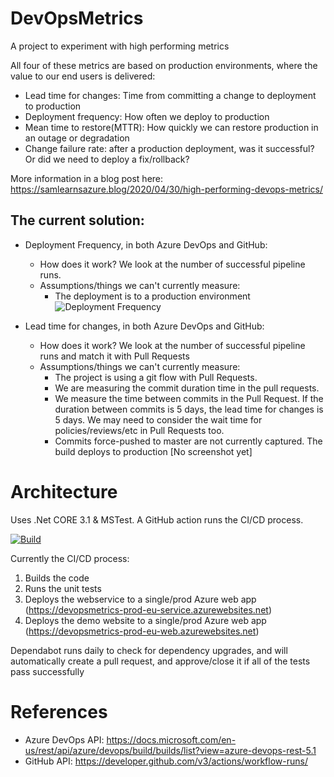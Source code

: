# DevOpsMetrics
A project to experiment with high performing metrics

All four of these metrics are based on production environments, where the value to our end users is delivered:

- Lead time for changes: Time from committing a change to deployment to production
- Deployment frequency: How often we deploy to production
- Mean time to restore(MTTR): How quickly we can restore production in an outage or degradation
- Change failure rate: after a production deployment, was it successful? Or did we need to deploy a fix/rollback?

More information in a blog post here: https://samlearnsazure.blog/2020/04/30/high-performing-devops-metrics/

## The current solution:
- Deployment Frequency, in both Azure DevOps and GitHub:
  - How does it work? We look at the number of successful pipeline runs. 
  - Assumptions/things we can't currently measure: 
    - The deployment is to a production environment
![Deployment Frequency](https://github.com/samsmithnz/DevOpsMetrics/blob/master/ReadmeImages/DeploymentFrequencyDemo.png)

- Lead time for changes, in both Azure DevOps and GitHub:
  - How does it work? We look at the number of successful pipeline runs and match it with Pull Requests 
  - Assumptions/things we can't currently measure: 
    - The project is using a git flow with Pull Requests. 
    - We are measuring the commit duration time in the pull requests. 
    - We measure the time between commits in the Pull Request. If the duration between commits is 5 days, the lead time for changes is 5 days. We may need to consider the wait time for policies/reviews/etc in Pull Requests too. 
    - Commits force-pushed to master are not currently captured. The build deploys to production
[No screenshot yet]

# Architecture
Uses .Net CORE 3.1 & MSTest. A GitHub action runs the CI/CD process. 

[![Build](https://github.com/samsmithnz/DevOpsMetrics/workflows/CI/CD/badge.svg)](https://github.com/samsmithnz/DevOpsMetrics/actions?query=workflow%3ACI%2FCD)

Currently the CI/CD process: 
1. Builds the code
2. Runs the unit tests
3. Deploys the webservice to a single/prod Azure web app (https://devopsmetrics-prod-eu-service.azurewebsites.net)
4. Deploys the demo website to a single/prod Azure web app (https://devopsmetrics-prod-eu-web.azurewebsites.net)

Dependabot runs daily to check for dependency upgrades, and will automatically create a pull request, and approve/close it if all of the tests pass successfully 

# References

- Azure DevOps API: https://docs.microsoft.com/en-us/rest/api/azure/devops/build/builds/list?view=azure-devops-rest-5.1
- GitHub API: https://developer.github.com/v3/actions/workflow-runs/